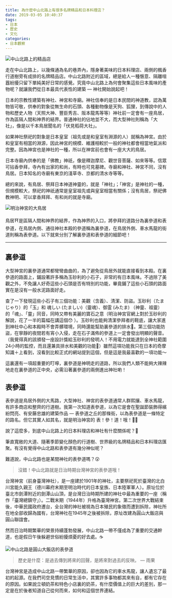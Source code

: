 ```yaml
---
title: 為什麼中山北路上有很多名牌精品和日本料理店？
date: 2019-03-05 10:40:37
tags:
- 日本
- 歷史
- 文化
categories: 
- 日本觀察
---
```

![中山北路上的精品店](brand-lv.jpg)

走在中山北路上，以幾條通為名的巷弄內，隱身著美味的日本料理店、兩側的楓香行道樹旁有成排的名牌精品店。中山北路附近的區域，總是給人一種愜意、隔離喧囂紛擾只留下單純美好日常的感覺。究竟中山北路上為何會聚集這些日本風味的產物呢？就讓我們從日本最具代表性的建築 — 神社開始說起吧！

日本的宗教性建築有神社、神宮和寺廟。神社信奉的是日本民間的神道教，認為萬物皆可敬，供奉的對象從無生命的石頭、各種動物像是天狗、狐狸，到傳說中的人物和歷史人物（天照大神、豐臣秀吉、阪本龍馬等等）神社前一定會有一座鳥居，作為區隔人間和神界的結界。普通神社的佔地並不大，而大型神社則稱為「大社」，像是以千本鳥居聞名的「伏見稻荷大社」。

如果神社祭祀的對象是日本皇室（祖先或是和皇室有淵源的人）就稱為神宮。由於和皇室有相當的淵源，因此神宮的規模、維護相較於一般的神社都會相當地氣派和完整。因為神宮也是神社的一種，所以在神宮前也會有一座大大的鳥居。

日本寺廟內供奉的是「佛教」神祇，像是釋迦摩尼、觀世音菩薩、如來等等。信眾可拈香參拜，寺內有出家的和尚，有時也可見墓碑。寺廟和神社、神宮不同，沒有鳥居。日本知名的寺廟有東京的淺草寺、京都的清水寺等等。

總的來說，有鳥居、祭拜日本神道神靈的，就是「神社」；「神宮」是神社的一種，但規模較大，祭祀的神祇通常是皇室祖先或與皇室相當有關係；沒有鳥居，祭祀佛教神明、可以拿香拜拜、有和尚的就是寺廟。

![明治神宮的大鳥居](ootorii.jpg)

鳥居⛩是區隔人間和神界的結界，作為神界的入口，將參拜的道路分為裏參道和表參道，在鳥居內側、通往神社本殿的參道稱為裏參道，在鳥居外側、車水馬龍的街道則稱為表參道。以下就來分別了解裏參道和表參道的細節吧！

---

## 裏參道

​ 大型神宮的裏參道通常都彎彎曲曲的，為了避免從鳥居外就能直接看到本殿。在裏參道的路面上，鋪設著許多稱為玉砂利的小石子，非常的有日本風味。不過除了美觀之外，不免讓人好奇這些小石頭是否有特別的功能，畢竟鋪了這些小石頭的路面實在是沒有一般水泥路面好走。

查了一下發現這些小石子有三個功能：美觀（含義）、清潔、防盜。玉砂利（たまじゃり）的「玉」和 魂しい (たましい)（靈魂）、御霊 (みたま) （神靈、祖靈）的「魂」、「靈」同音，同時又帶有美麗的寶石之意（明治神宮官網上對於玉砂利的解說，花了一半的篇幅在講這個😯 ）。玉砂利也能夠清潔參拜者的鞋底，讓大家進到神社中心和本殿時不會弄髒環境，同時還能幫助裏參道的排水🌊。第三個功能防盜，在寧靜的夜間若有宵小入侵，走在石子滿佈的參道上一定會發出明顯的聲音。（我覺得真的該頒發一座設計獎給玉砂利的發明人！不用電力就能達到全神社範圍24小時的監控，而且還兼具排水和美觀的功能🧐）雖然這項功能我只在日本的奇摩知識＋上看到，沒看到比較正式的網站提到這個，但是這是我最喜歡的一項功能～

這裏還有一項超重要的叮嚀，裏參道是神明走的道路，所以我們人類不能夠大辣辣地走在裏參道的正中央，必需沿著裏參道的兩側進出神社喲！

## 表參道

表參道是鳥居外側的大馬路，大型神社、神宮的表參道通常人群熙攘、車水馬龍，有許多商店和整齊的行道樹。我第一次知道表參道，以為它是會在聖誕節裝飾得繽紛閃亮、有安藤忠雄的建築作品 — 表參道之丘的那條街，以為表參道是一條特定的路名。但它其實人如其名，就是明治神宮的 表！參！道！哦！🤾‍♂️

說了這麼多，到底中山北路上的日本料理店和神社有什麼關係呢？🧐

筆直寬敞的大道、隨著季節變化顏色的行道樹、世界級的名牌精品和日本料理店匯聚。有沒有覺得中山北路和表參道有幾分神似呢？

難道說，中山北路也是某間神社的表參道嗎？😲

> 沒錯！中山北路就是日治時期台灣神宮的表參道哦！

台灣神宮（前身臺灣神社），是一座建於1901年的神社，主要祭祀死於臺灣的北白川宮能久親王（德川幕府末期至明治時代的日本皇族、日本陸軍軍人）。原址位於臺北市劍潭附近的劍潭山山頂，是台灣日治時期所建的神社中最為重要的一座（稱作「臺灣總鎮守」）。二戰末期（1944年）升格為臺灣神宮。第二次世界大戰結束後，中華民國政府遷台，全台灣的神社被視為日本殖民的象徵而遭到拆除，神社所在地全部收歸為國有，台灣神社在1945年之後被拆除，原址改建為圓山大飯店與圓山聯誼會。

然而日治時期繁華的榮景持續蓬勃發展，中山北路一帶不僅成為了重要的交通幹道，也是假日午後躲避世俗紛擾煩憂的好去處。☕

![中山北路是圓山大飯店的表參道](nakayama-north-road.png)

> 歷史是什麼：是過去傳到將來的回聲，是將來對過去的反映。 — 雨果

台灣神宮是造成中山北路一帶繁華的原因，卻也因為它的車水馬龍，讓人遺忘了最初的起源。在我們司空見慣的日常生活中，其實許多事物都其來有自，都有它存在的原因。如果說立頓奶茶和特色小店裏的奶茶，有什麼價值上的巨大的差別，那一定是在於後者知道自己從何而來，如何和這個世界連結。